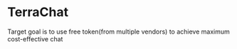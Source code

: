 # TerraChat
Target goal is to use free token(from multiple vendors) to achieve maximum cost-effective chat 
